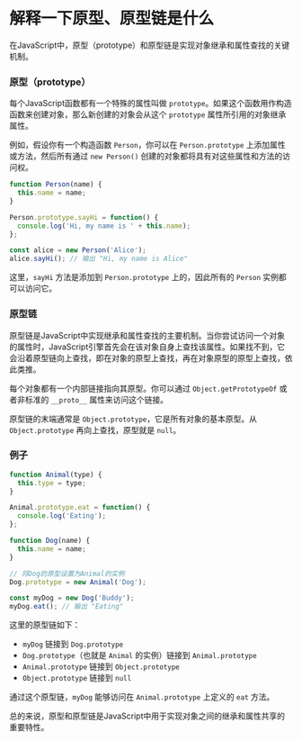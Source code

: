 # 解释一下原型、原型链是什么

在JavaScript中，原型（prototype）和原型链是实现对象继承和属性查找的关键机制。

### 原型（prototype）

每个JavaScript函数都有一个特殊的属性叫做 `prototype`。如果这个函数用作构造函数来创建对象，那么新创建的对象会从这个 `prototype` 属性所引用的对象继承属性。

例如，假设你有一个构造函数 `Person`，你可以在 `Person.prototype` 上添加属性或方法，然后所有通过 `new Person()` 创建的对象都将具有对这些属性和方法的访问权。

```javascript
function Person(name) {
  this.name = name;
}

Person.prototype.sayHi = function() {
  console.log('Hi, my name is ' + this.name);
};

const alice = new Person('Alice');
alice.sayHi(); // 输出 "Hi, my name is Alice"
```

这里，`sayHi` 方法是添加到 `Person.prototype` 上的，因此所有的 `Person` 实例都可以访问它。

### 原型链

原型链是JavaScript中实现继承和属性查找的主要机制。当你尝试访问一个对象的属性时，JavaScript引擎首先会在该对象自身上查找该属性。如果找不到，它会沿着原型链向上查找，即在对象的原型上查找，再在对象原型的原型上查找，依此类推。

每个对象都有一个内部链接指向其原型。你可以通过 `Object.getPrototypeOf` 或者非标准的 `__proto__` 属性来访问这个链接。

原型链的末端通常是 `Object.prototype`，它是所有对象的基本原型。从 `Object.prototype` 再向上查找，原型就是 `null`。

### 例子

```javascript
function Animal(type) {
  this.type = type;
}

Animal.prototype.eat = function() {
  console.log('Eating');
};

function Dog(name) {
  this.name = name;
}

// 将Dog的原型设置为Animal的实例
Dog.prototype = new Animal('Dog');

const myDog = new Dog('Buddy');
myDog.eat(); // 输出 "Eating"
```

这里的原型链如下：

- `myDog` 链接到 `Dog.prototype`
- `Dog.prototype`（也就是 `Animal` 的实例）链接到 `Animal.prototype`
- `Animal.prototype` 链接到 `Object.prototype`
- `Object.prototype` 链接到 `null`

通过这个原型链，`myDog` 能够访问在 `Animal.prototype` 上定义的 `eat` 方法。

总的来说，原型和原型链是JavaScript中用于实现对象之间的继承和属性共享的重要特性。